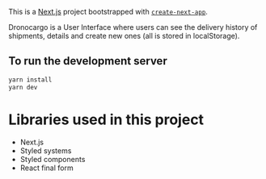 This is a [Next.js](https://nextjs.org/) project bootstrapped with [`create-next-app`](https://github.com/vercel/next.js/tree/canary/packages/create-next-app).

Dronocargo is a User Interface where users can see the delivery history of shipments, details and create new ones (all is stored in localStorage).

## To run the development server

```bash
yarn install
yarn dev
```

# Libraries used in this project

- Next.js
- Styled systems
- Styled components
- React final form
